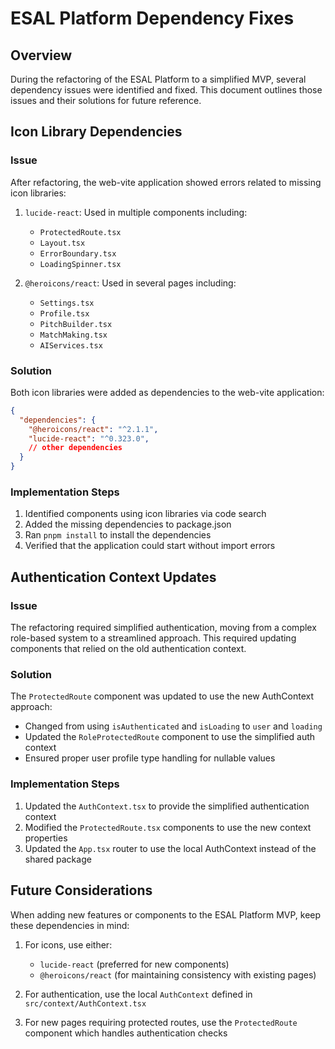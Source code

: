 # ESAL Platform Dependency Fixes

## Overview

During the refactoring of the ESAL Platform to a simplified MVP, several dependency issues were identified and fixed. This document outlines those issues and their solutions for future reference.

## Icon Library Dependencies

### Issue
After refactoring, the web-vite application showed errors related to missing icon libraries:

1. `lucide-react`: Used in multiple components including:
   - `ProtectedRoute.tsx`
   - `Layout.tsx`
   - `ErrorBoundary.tsx`
   - `LoadingSpinner.tsx`

2. `@heroicons/react`: Used in several pages including:
   - `Settings.tsx`
   - `Profile.tsx`
   - `PitchBuilder.tsx`
   - `MatchMaking.tsx`
   - `AIServices.tsx`

### Solution
Both icon libraries were added as dependencies to the web-vite application:

```json
{
  "dependencies": {
    "@heroicons/react": "^2.1.1",
    "lucide-react": "^0.323.0",
    // other dependencies
  }
}
```

### Implementation Steps
1. Identified components using icon libraries via code search
2. Added the missing dependencies to package.json
3. Ran `pnpm install` to install the dependencies
4. Verified that the application could start without import errors

## Authentication Context Updates

### Issue
The refactoring required simplified authentication, moving from a complex role-based system to a streamlined approach. This required updating components that relied on the old authentication context.

### Solution
The `ProtectedRoute` component was updated to use the new AuthContext approach:

- Changed from using `isAuthenticated` and `isLoading` to `user` and `loading`
- Updated the `RoleProtectedRoute` component to use the simplified auth context
- Ensured proper user profile type handling for nullable values

### Implementation Steps
1. Updated the `AuthContext.tsx` to provide the simplified authentication context
2. Modified the `ProtectedRoute.tsx` components to use the new context properties
3. Updated the `App.tsx` router to use the local AuthContext instead of the shared package

## Future Considerations

When adding new features or components to the ESAL Platform MVP, keep these dependencies in mind:

1. For icons, use either:
   - `lucide-react` (preferred for new components)
   - `@heroicons/react` (for maintaining consistency with existing pages)

2. For authentication, use the local `AuthContext` defined in `src/context/AuthContext.tsx`

3. For new pages requiring protected routes, use the `ProtectedRoute` component which handles authentication checks
